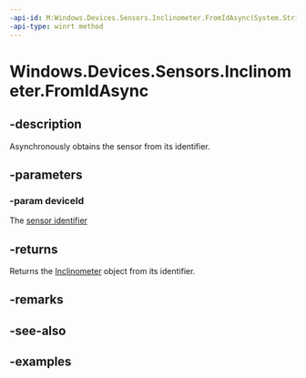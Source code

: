 ```yaml
---
-api-id: M:Windows.Devices.Sensors.Inclinometer.FromIdAsync(System.String)
-api-type: winrt method
---
```


<!-- Method syntax.
public IAsyncOperation<Inclinometer> Inclinometer.FromIdAsync(String deviceId)
-->

# Windows.Devices.Sensors.Inclinometer.FromIdAsync

## -description
Asynchronously obtains the sensor from its identifier.

## -parameters
### -param deviceId
The [sensor identifier](https://docs.microsoft.com/windows-hardware/drivers/install/device-instance-ids)

## -returns
Returns the [Inclinometer](Inclinometer.md) object from its identifier.

## -remarks

## -see-also

## -examples
